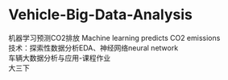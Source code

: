# Vehicle-Big-Data-Analysis
机器学习预测CO2排放 Machine learning predicts CO2 emissions  
技术：探索性数据分析EDA、神经网络neural network  
车辆大数据分析与应用-课程作业  
大三下
